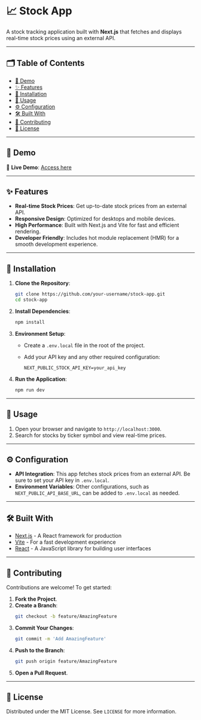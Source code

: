 # 📈 Stock App

A stock tracking application built with **Next.js** that fetches and displays real-time stock prices using an external API.

---

## 🗂️ Table of Contents

- [🎥 Demo](#-demo)
- [✨ Features](#-features)
- [🚀 Installation](#-installation)
- [📖 Usage](#-usage)
- [⚙️ Configuration](#-configuration)
- [🛠️ Built With](#-built-with)
- [🤝 Contributing](#-contributing)
- [📜 License](#-license)

---

## 🎥 Demo

🔗 **Live Demo**: [Access here](https://your-live-demo-link.com)

---

## ✨ Features

- **Real-time Stock Prices**: Get up-to-date stock prices from an external API.
- **Responsive Design**: Optimized for desktops and mobile devices.
- **High Performance**: Built with Next.js and Vite for fast and efficient rendering.
- **Developer Friendly**: Includes hot module replacement (HMR) for a smooth development experience.

---

## 🚀 Installation

1. **Clone the Repository**:

    ```bash
    git clone https://github.com/your-username/stock-app.git
    cd stock-app
    ```

2. **Install Dependencies**:

    ```bash
    npm install
    ```

3. **Environment Setup**:

   - Create a `.env.local` file in the root of the project.
   - Add your API key and any other required configuration:

     ```env
     NEXT_PUBLIC_STOCK_API_KEY=your_api_key
     ```

4. **Run the Application**:

    ```bash
    npm run dev
    ```

---

## 📖 Usage

1. Open your browser and navigate to `http://localhost:3000`.
2. Search for stocks by ticker symbol and view real-time prices.

---

## ⚙️ Configuration

- **API Integration**: This app fetches stock prices from an external API. Be sure to set your API key in `.env.local`.
- **Environment Variables**: Other configurations, such as `NEXT_PUBLIC_API_BASE_URL`, can be added to `.env.local` as needed.

---

## 🛠️ Built With

- [Next.js](https://nextjs.org/) - A React framework for production
- [Vite](https://vitejs.dev/) - For a fast development experience
- [React](https://reactjs.org/) - A JavaScript library for building user interfaces

---

## 🤝 Contributing

Contributions are welcome! To get started:

1. **Fork the Project**.
2. **Create a Branch**:
    ```bash
    git checkout -b feature/AmazingFeature
    ```
3. **Commit Your Changes**:
    ```bash
    git commit -m 'Add AmazingFeature'
    ```
4. **Push to the Branch**:
    ```bash
    git push origin feature/AmazingFeature
    ```
5. **Open a Pull Request**.

---

## 📜 License

Distributed under the MIT License. See `LICENSE` for more information.
